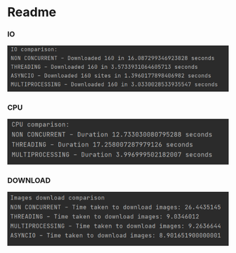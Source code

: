 # Readme

### IO
![](io_comparison.png)

### CPU
![](cpu_comparison.png)

### DOWNLOAD
![](download_comparison.png)